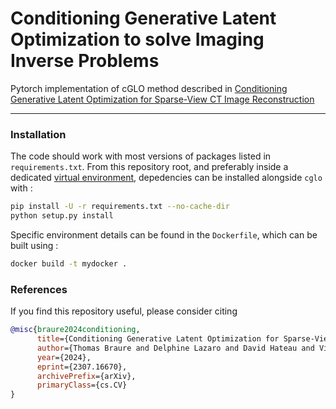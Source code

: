 # Conditioning Generative Latent Optimization to solve Imaging Inverse Problems

Pytorch implementation of cGLO method described in
[Conditioning Generative Latent Optimization for Sparse-View CT Image Reconstruction](https://arxiv.org/abs/2307.16670)

--------------------

### Installation

The code should work with most versions of packages listed in
`requirements.txt`. From this repository root, and preferably inside a
dedicated [virtual environment](https://virtualenv.pypa.io/en/latest/),
depedencies can be installed alongside `cglo` with :

```bash
pip install -U -r requirements.txt --no-cache-dir
python setup.py install
```

Specific environment details can be found in the `Dockerfile`, which can be
built using :

```bash
docker build -t mydocker .
```

### References

If you find this repository useful, please consider citing

```bib
@misc{braure2024conditioning,
      title={Conditioning Generative Latent Optimization for Sparse-View CT Image Reconstruction},
      author={Thomas Braure and Delphine Lazaro and David Hateau and Vincent Brandon and Kévin Ginsburger},
      year={2024},
      eprint={2307.16670},
      archivePrefix={arXiv},
      primaryClass={cs.CV}
}
```

